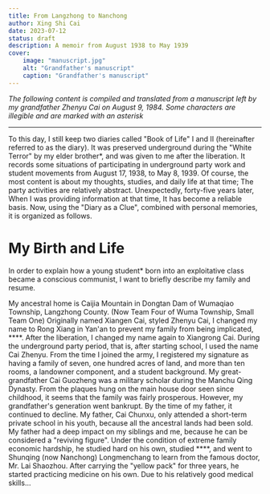 ```yaml
---
title: From Langzhong to Nanchong
author: Xing Shi Cai
date: 2023-07-12
status: draft
description: A memoir from August 1938 to May 1939
cover:
    image: "manuscript.jpg"
    alt: "Grandfather's manuscript"
    caption: "Grandfather's manuscript"
---
```


*The following content is compiled and translated from a manuscript left by my grandfather Zhenyu Cai on August 9, 1984. Some characters are illegible and are marked with an asterisk*

---

To this day, I still keep two diaries called "Book of Life" I and II (hereinafter referred to as the diary).
It was preserved underground during the "White Terror" by my elder brother*, and was given to me after the liberation.
It records some situations of participating in underground party work and student movements from August 17, 1938, to May 8, 1939.
Of course, the most content is about my thoughts, 
studies, and daily life at that time;
The party activities are relatively abstract.
Unexpectedly, forty-five years later,
When I was providing information at that time,
It has become a reliable basis.
Now, using the "Diary as a Clue", combined with personal memories, it is organized as follows.

# My Birth and Life

In order to explain how a young student* born into an exploitative class became a conscious communist,
I want to briefly describe my family and resume.

My ancestral home is Caijia Mountain in Dongtan Dam of Wumaqiao Township, Langzhong County. (Now Team Four of Wuma Township, Small Team One) Originally named Xiangen Cai, styled Zhenyu Cai, I changed my name to Rong Xiang in Yan'an to prevent my family from being implicated, \*\*\*\*. 
After the liberation, I changed my name again to Xiangrong Cai. During the underground party period, that is, after starting school, I used the name Cai Zhenyu. From the time I joined the army, I registered my signature as having a family of seven, one hundred acres of land, and more than ten rooms, a landowner component, and a student background.
My great-grandfather Cai Guozheng was a military scholar during the Manchu Qing Dynasty. From the plaques hung on the main house door seen since childhood, it seems that the family was fairly prosperous. However, my grandfather's generation went bankrupt. By the time of my father, it continued to decline. My father, Cai Chunxu, only attended a short-term private school in his youth, because all the ancestral lands had been sold. My father had a deep impact on my siblings and me, because he can be considered a "reviving figure". Under the condition of extreme family economic hardship, he studied hard on his own, studied \*\*\*\*, and went to Shunqing (now Nanchong) Longmenchang to learn from the famous doctor, Mr. Lai Shaozhou. After carrying the "yellow pack" for three years, he started practicing medicine on his own. Due to his relatively good medical skills...
